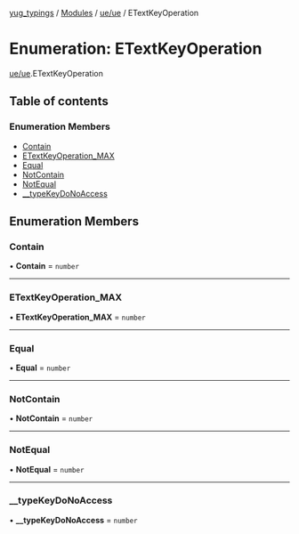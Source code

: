 [yug_typings](../README.md) / [Modules](../modules.md) / [ue/ue](../modules/ue_ue.md) / ETextKeyOperation

# Enumeration: ETextKeyOperation

[ue/ue](../modules/ue_ue.md).ETextKeyOperation

## Table of contents

### Enumeration Members

- [Contain](ue_ue.ETextKeyOperation.md#contain)
- [ETextKeyOperation\_MAX](ue_ue.ETextKeyOperation.md#etextkeyoperation_max)
- [Equal](ue_ue.ETextKeyOperation.md#equal)
- [NotContain](ue_ue.ETextKeyOperation.md#notcontain)
- [NotEqual](ue_ue.ETextKeyOperation.md#notequal)
- [\_\_typeKeyDoNoAccess](ue_ue.ETextKeyOperation.md#__typekeydonoaccess)

## Enumeration Members

### Contain

• **Contain** = `number`

___

### ETextKeyOperation\_MAX

• **ETextKeyOperation\_MAX** = `number`

___

### Equal

• **Equal** = `number`

___

### NotContain

• **NotContain** = `number`

___

### NotEqual

• **NotEqual** = `number`

___

### \_\_typeKeyDoNoAccess

• **\_\_typeKeyDoNoAccess** = `number`
